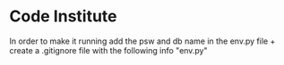 # Code Institute

In order to make it running add the psw and db name in the env.py file + create a .gitignore file with the following info "env.py"